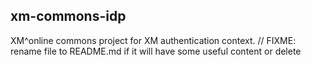 ## xm-commons-idp
XM^online commons project for XM authentication context. 
// FIXME: rename file to README.md if it will have some useful content or delete
